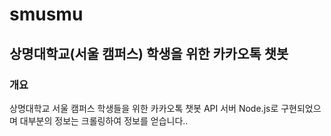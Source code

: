 # smusmu

## 상명대학교(서울 캠퍼스) 학생을 위한 카카오톡 챗봇

### 개요
상명대학교 서울 캠퍼스 학생들을 위한 카카오톡 챗봇 API 서버
Node.js로 구현되었으며 대부분의 정보는 크롤링하여 정보를 얻습니다..
